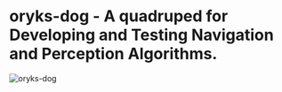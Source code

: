 # oryks-dog - A quadruped for Developing and Testing Navigation and Perception Algorithms.
![oryks-dog](https://github.com/lyleokoth/oryksbot/blob/main/resources/notspot_render_new1?raw=true)
